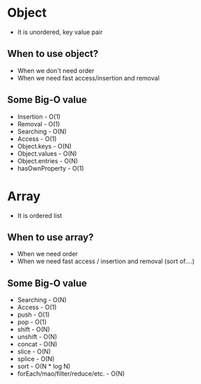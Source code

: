 # Object
- It is unordered, key value pair

## When to use object?
- When we don't need order
- When we need fast access/insertion and removal

## Some Big-O value
- Insertion - O(1)
- Removal - O(1)
- Searching - O(N)
- Access - O(1)
- Object.keys - O(N)
- Object.values - O(N)
- Object.entries - O(N)
- hasOwnProperty - O(1)

# Array
- It is ordered list

## When to use array?
- When we need order
- When we need fast access / insertion and removal (sort of....)

## Some Big-O value
- Searching - O(N)
- Access - O(1)
- push - O(1)
- pop - O(1)
- shift - O(N)
- unshift - O(N)
- concat - O(N)
- slice - O(N)
- splice - O(N)
- sort - O(N * log N)
- forEach/mao/filter/reduce/etc. - O(N)